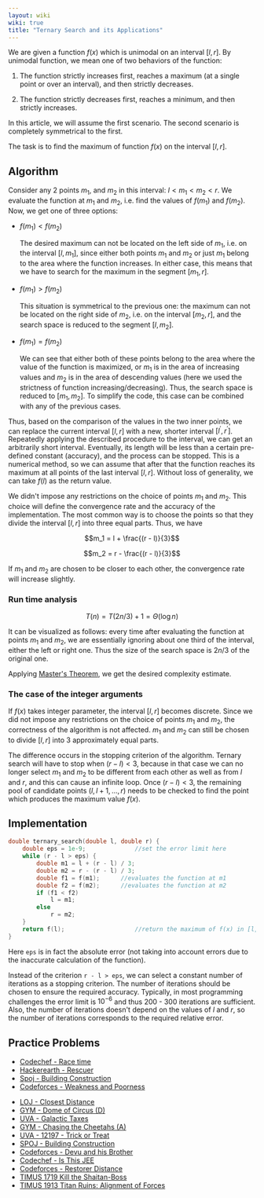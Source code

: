 ```yaml
---
layout: wiki
wiki: true
title: "Ternary Search and its Applications"
---
```



We are given a function $f(x)$ which is unimodal on an interval $[l, r]$. By unimodal function, we mean one of two behaviors of the function: 

1. The function strictly increases first, reaches a maximum (at a single point or over an interval), and then strictly decreases.

2. The function strictly decreases first, reaches a minimum, and then strictly increases.

In this article, we will assume the first scenario.
The second scenario is completely symmetrical to the first.

The task is to find the maximum of function $f(x)$ on the interval $[l, r]$.

## Algorithm

Consider any 2 points $m_1$, and $m_2$ in this interval: $l < m_1 < m_2 < r$. We evaluate the function at $m_1$ and $m_2$, i.e. find the values of $f(m_1)$ and $f(m_2)$. Now, we get one of three options:

-   $f(m_1) < f(m_2)$

    The desired maximum can not be located on the left side of $m_1$, i.e. on the interval $[l, m_1]$, since either both points $m_1$ and $m_2$ or just $m_1$ belong to the area where the function increases. In either case, this means that we have to search for the maximum in the segment $[m_1, r]$.

-   $f(m_1) > f(m_2)$

    This situation is symmetrical to the previous one: the maximum can not be located on the right side of $m_2$, i.e. on the interval $[m_2, r]$, and the search space is reduced to the segment $[l, m_2]$.

-   $f(m_1) = f(m_2)$

    We can see that either both of these points belong to the area where the value of the function is maximized, or $m_1$ is in the area of increasing values and $m_2$ is in the area of descending values (here we used the strictness of function increasing/decreasing). Thus, the search space is reduced to $[m_1, m_2]$. To simplify the code, this case can be combined with any of the previous cases.

Thus, based on the comparison of the values in the two inner points, we can replace the current interval $[l, r]$ with a new, shorter interval $[l^\prime, r^\prime]$. Repeatedly applying the described procedure to the interval, we can get an arbitrarily short interval. Eventually, its length will be less than a certain pre-defined constant (accuracy), and the process can be stopped. This is a numerical method, so we can assume that after that the function reaches its maximum at all points of the last interval $[l, r]$. Without loss of generality, we can take $f(l)$ as the return value.

We didn't impose any restrictions on the choice of points $m_1$ and $m_2$. This choice will define the convergence rate and the accuracy of the implementation. The most common way is to choose the points so that they divide the interval $[l, r]$ into three equal parts. Thus, we have


$$m_1 = l + \frac{(r - l)}{3}$$


$$m_2 = r - \frac{(r - l)}{3}$$ 

If $m_1$ and $m_2$ are chosen to be closer to each other, the convergence rate will increase slightly.

### Run time analysis


$$T(n) = T({2n}/{3}) + 1 = \Theta(\log n)$$


It can be visualized as follows: every time after evaluating the function at points $m_1$ and $m_2$, we are essentially ignoring about one third of the interval, either the left or right one. Thus the size of the search space is ${2n}/{3}$ of the original one. 

Applying [Master's Theorem](https://en.wikipedia.org/wiki/Master_theorem_(analysis_of_algorithms)), we get the desired complexity estimate.

### The case of the integer arguments

If $f(x)$ takes integer parameter, the interval $[l, r]$ becomes discrete. Since we did not impose any restrictions on the choice of points $m_1$ and $m_2$, the correctness of the algorithm is not affected. $m_1$ and $m_2$ can still be chosen to divide $[l, r]$ into 3 approximately equal parts.

The difference occurs in the stopping criterion of the algorithm. Ternary search will have to stop when $(r - l) < 3$, because in that case we can no longer select $m_1$ and $m_2$ to be different from each other as well as from $l$ and $r$, and this can cause an infinite loop. Once $(r - l) < 3$, the remaining pool of candidate points $(l, l + 1, \ldots, r)$ needs to be checked to find the point which produces the maximum value $f(x)$.

## Implementation

```cpp
double ternary_search(double l, double r) {
	double eps = 1e-9;				//set the error limit here
	while (r - l > eps) {
		double m1 = l + (r - l) / 3;
		double m2 = r - (r - l) / 3;
		double f1 = f(m1);		//evaluates the function at m1
		double f2 = f(m2);		//evaluates the function at m2
		if (f1 < f2)
			l = m1;
		else
			r = m2;
	}
	return f(l);					//return the maximum of f(x) in [l, r]
}
```

Here `eps` is in fact the absolute error (not taking into account errors due to the inaccurate calculation of the function).

Instead of the criterion `r - l > eps`, we can select a constant number of iterations as a stopping criterion. The number of iterations should be chosen to ensure the required accuracy. Typically, in most programming challenges the error limit is ${10}^{-6}$ and thus 200 - 300 iterations are sufficient. Also, the number of iterations doesn't depend on the values of $l$ and $r$, so the number of iterations corresponds to the required relative error.

## Practice Problems
- [Codechef - Race time](https://www.codechef.com/problems/AMCS03)
- [Hackerearth - Rescuer](https://www.hackerearth.com/september-circuits/algorithm/rescuer-1/)
- [Spoj - Building Construction](http://www.spoj.com/problems/KOPC12A/)
- [Codeforces - Weakness and Poorness](http://codeforces.com/problemset/problem/578/C)
* [LOJ - Closest Distance](http://lightoj.com/volume_showproblem.php?problem=1146)
* [GYM - Dome of Circus (D)](http://codeforces.com/gym/101309)
* [UVA - Galactic Taxes](https://uva.onlinejudge.org/index.php?option=com_onlinejudge&Itemid=8&page=show_problem&problem=4898)
* [GYM - Chasing the Cheetahs (A)](http://codeforces.com/gym/100829)
* [UVA - 12197 - Trick or Treat](https://uva.onlinejudge.org/index.php?option=com_onlinejudge&Itemid=8&page=show_problem&problem=3349)
* [SPOJ - Building Construction](http://www.spoj.com/problems/KOPC12A/)
* [Codeforces - Devu and his Brother](https://codeforces.com/problemset/problem/439/D)
* [Codechef - Is This JEE ](https://www.codechef.com/problems/ICM2003)
* [Codeforces - Restorer Distance](https://codeforces.com/contest/1355/problem/E)
* [TIMUS 1719 Kill the Shaitan-Boss](https://acm.timus.ru/problem.aspx?space=1&num=1719)
* [TIMUS 1913 Titan Ruins: Alignment of Forces](https://acm.timus.ru/problem.aspx?space=1&num=1913)

